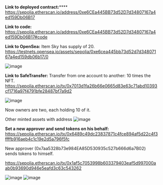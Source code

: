 **Link to deployed contract:******
https://sepolia.etherscan.io/address/0xe6CEa445BB73d52D7d34807167a4ed159Db06B17


**Link to code:**
https://sepolia.etherscan.io/address/0xe6CEa445BB73d52D7d34807167a4ed159Db06B17#code


**Link to OpenSea:**
Item Sky has supply of 20.
https://testnets.opensea.io/assets/sepolia/0xe6cea445bb73d52d7d34807167a4ed159db06b17/0

![image](https://github.com/crypto12345678910/Homework-3_ERC1155/assets/143939441/387a7937-904d-49c0-baf9-07a4cb596e3a)

**Link to SafeTransfer:**
Transfer from one account to another: 10 times the NFT.
https://sepolia.etherscan.io/tx/0x7013d1fa26b66e0665d83e63c71abd10393cf1716a97f4791bfe28487bf7a9d2

![image](https://github.com/crypto12345678910/Homework-3_ERC1155/assets/143939441/fe21da87-e894-4df6-8076-2accd7e06f77)

Now owners are two, each holding 10 of it. 

Other minted assets with address
![image](https://github.com/crypto12345678910/Homework-3_ERC1155/assets/143939441/52cdb732-6284-42e0-83ed-dc212080394a)


**Set a new approver and send tokens on his behalf:**
https://sepolia.etherscan.io/tx/0x6489c49dc23837871c4fce894af5d22c4f3ffffb916aeb4c1c19e2d5a796f5fc


New approver (0x7aa5328b73e984EA85D530935c527b666d6a7B02) sends tokens to himself.

https://sepolia.etherscan.io/tx/0x1af5c7053998b603379403eaf5d997000aab0b93690d946e5eafd3c63c543262

![image](https://github.com/crypto12345678910/Homework-3_ERC1155/assets/143939441/e2a117e0-9861-4993-a325-58bb2b7cd33e)
![image](https://github.com/crypto12345678910/Homework-3_ERC1155/assets/143939441/7770f17d-11fb-4394-adda-c12add887ec6)


